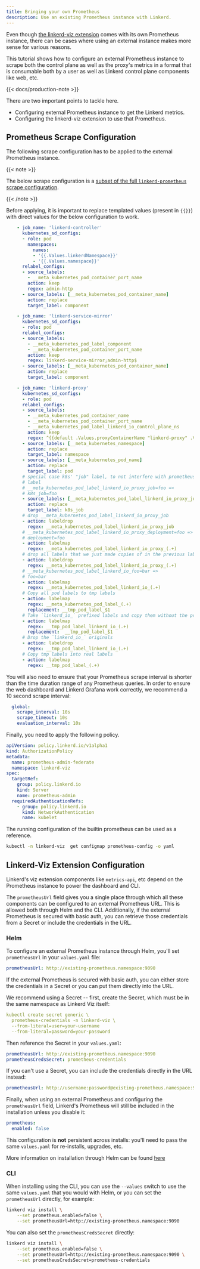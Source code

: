```yaml
---
title: Bringing your own Prometheus
description: Use an existing Prometheus instance with Linkerd.
---
```


Even though [the linkerd-viz extension](../../features/dashboard/) comes with
its own Prometheus instance, there can be cases where using an external
instance makes more sense for various reasons.

This tutorial shows how to configure an external Prometheus instance to scrape
both the control plane as well as the proxy's metrics in a format that is
consumable both by a user as well as Linkerd control plane components like
web, etc.

{{< docs/production-note >}}

There are two important points to tackle here.

- Configuring external Prometheus instance to get the Linkerd metrics.
- Configuring the linkerd-viz extension to use that Prometheus.

## Prometheus Scrape Configuration

The following scrape configuration has to be applied to the external
Prometheus instance.

{{< note >}}

The below scrape configuration is a [subset of the full `linkerd-prometheus`
scrape
configuration](https://github.com/linkerd/linkerd2/blob/main/viz/charts/linkerd-viz/templates/prometheus.yaml#L60-L139).

{{< /note >}}

Before applying, it is important to replace templated values (present in
`{{}}`) with direct values for the below configuration to work.

```yaml
    - job_name: 'linkerd-controller'
      kubernetes_sd_configs:
      - role: pod
        namespaces:
          names:
          - '{{.Values.linkerdNamespace}}'
          - '{{.Values.namespace}}'
      relabel_configs:
      - source_labels:
        - __meta_kubernetes_pod_container_port_name
        action: keep
        regex: admin-http
      - source_labels: [__meta_kubernetes_pod_container_name]
        action: replace
        target_label: component

    - job_name: 'linkerd-service-mirror'
      kubernetes_sd_configs:
      - role: pod
      relabel_configs:
      - source_labels:
        - __meta_kubernetes_pod_label_component
        - __meta_kubernetes_pod_container_port_name
        action: keep
        regex: linkerd-service-mirror;admin-http$
      - source_labels: [__meta_kubernetes_pod_container_name]
        action: replace
        target_label: component

    - job_name: 'linkerd-proxy'
      kubernetes_sd_configs:
      - role: pod
      relabel_configs:
      - source_labels:
        - __meta_kubernetes_pod_container_name
        - __meta_kubernetes_pod_container_port_name
        - __meta_kubernetes_pod_label_linkerd_io_control_plane_ns
        action: keep
        regex: ^{{default .Values.proxyContainerName "linkerd-proxy" .Values.proxyContainerName}};linkerd-admin;{{.Values.linkerdNamespace}}$
      - source_labels: [__meta_kubernetes_namespace]
        action: replace
        target_label: namespace
      - source_labels: [__meta_kubernetes_pod_name]
        action: replace
        target_label: pod
      # special case k8s' "job" label, to not interfere with prometheus' "job"
      # label
      # __meta_kubernetes_pod_label_linkerd_io_proxy_job=foo =>
      # k8s_job=foo
      - source_labels: [__meta_kubernetes_pod_label_linkerd_io_proxy_job]
        action: replace
        target_label: k8s_job
      # drop __meta_kubernetes_pod_label_linkerd_io_proxy_job
      - action: labeldrop
        regex: __meta_kubernetes_pod_label_linkerd_io_proxy_job
      # __meta_kubernetes_pod_label_linkerd_io_proxy_deployment=foo =>
      # deployment=foo
      - action: labelmap
        regex: __meta_kubernetes_pod_label_linkerd_io_proxy_(.+)
      # drop all labels that we just made copies of in the previous labelmap
      - action: labeldrop
        regex: __meta_kubernetes_pod_label_linkerd_io_proxy_(.+)
      # __meta_kubernetes_pod_label_linkerd_io_foo=bar =>
      # foo=bar
      - action: labelmap
        regex: __meta_kubernetes_pod_label_linkerd_io_(.+)
      # Copy all pod labels to tmp labels
      - action: labelmap
        regex: __meta_kubernetes_pod_label_(.+)
        replacement: __tmp_pod_label_$1
      # Take `linkerd_io_` prefixed labels and copy them without the prefix
      - action: labelmap
        regex: __tmp_pod_label_linkerd_io_(.+)
        replacement:  __tmp_pod_label_$1
      # Drop the `linkerd_io_` originals
      - action: labeldrop
        regex: __tmp_pod_label_linkerd_io_(.+)
      # Copy tmp labels into real labels
      - action: labelmap
        regex: __tmp_pod_label_(.+)
```

You will also need to ensure that your Prometheus scrape interval is shorter
than the time duration range of any Prometheus queries. In order to ensure the
web dashboard and Linkerd Grafana work correctly, we recommend a 10 second
scrape interval:

```yaml
  global:
    scrape_interval: 10s
    scrape_timeout: 10s
    evaluation_interval: 10s
```

Finally, you need to apply the following policy.

```yaml
apiVersion: policy.linkerd.io/v1alpha1
kind: AuthorizationPolicy
metadata:
  name: prometheus-admin-federate
  namespace: linkerd-viz
spec:
  targetRef:
    group: policy.linkerd.io
    kind: Server
    name: prometheus-admin
  requiredAuthenticationRefs:
    - group: policy.linkerd.io
      kind: NetworkAuthentication
      name: kubelet
```

The running configuration of the builtin prometheus can be used as a reference.

```bash
kubectl -n linkerd-viz  get configmap prometheus-config -o yaml
```

## Linkerd-Viz Extension Configuration

Linkerd's viz extension components like `metrics-api`, etc depend on the
Prometheus instance to power the dashboard and CLI.

The `prometheusUrl` field gives you a single place through which all these
components can be configured to an external Prometheus URL. This is allowed
both through Helm and the CLI. Additionally, if the external Prometheus is
secured with basic auth, you can retrieve those credentials from a Secret or
include the credentials in the URL.

### Helm

To configure an external Prometheus instance through Helm, you'll set
`prometheusUrl` in your `values.yaml` file:

```yaml
prometheusUrl: http://existing-prometheus.namespace:9090
```

If the external Prometheus is secured with basic auth, you can either store
the credentials in a Secret or you can put them directly into the URL.

We recommend using a Secret -- first, create the Secret, which must be in the
same namespace as Linkerd Viz itself:

```yaml
kubectl create secret generic \
  prometheus-credentials -n linkerd-viz \
  --from-literal=user=your-username
  --from-literal=password=your-password
```

Then reference the Secret in your `values.yaml`:

```yaml
prometheusUrl: http://existing-prometheus.namespace:9090
prometheusCredsSecret: prometheus-credentials
```

If you can't use a Secret, you can include the credentials directly in the URL
instead:

```yaml
prometheusUrl: http://username:password@existing-prometheus.namespace:9090
```

Finally, when using an external Prometheus and configuring the `prometheusUrl`
field, Linkerd's Prometheus will still be included in the installation unless
you disable it:

```yaml
prometheus:
  enabled: false
```

This configuration is **not** persistent across installs: you'll need to pass
the same `values.yaml` for re-installs, upgrades, etc.

More information on installation through Helm can be found
[here](../install-helm/)

### CLI

When installing using the CLI, you can use the `--values` switch to use the
same `values.yaml` that you would with Helm, or you can set the
`prometheusUrl` directly, for example:

```bash
linkerd viz install \
    --set prometheus.enabled=false \
    --set prometheusUrl=http://existing-prometheus.namespace:9090
```

You can also set the `prometheusCredsSecret` directly:

```bash
linkerd viz install \
    --set prometheus.enabled=false \
    --set prometheusUrl=http://existing-prometheus.namespace:9090 \
    --set prometheusCredsSecret=prometheus-credentials
```
